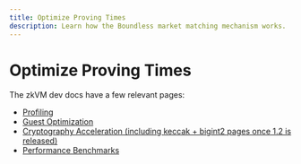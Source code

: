 ```yaml
---
title: Optimize Proving Times
description: Learn how the Boundless market matching mechanism works.
---
```


# Optimize Proving Times

The zkVM dev docs have a few relevant pages:

- [Profiling](https://dev.risczero.com/api/zkvm/profiling)
- [Guest Optimization](https://dev.risczero.com/api/zkvm/optimization)
- [Cryptography Acceleration (including keccak + bigint2 pages once 1.2 is released)](https://dev.risczero.com/api/zkvm/acceleration)
- [Performance Benchmarks](https://dev.risczero.com/api/zkvm/benchmarks)
